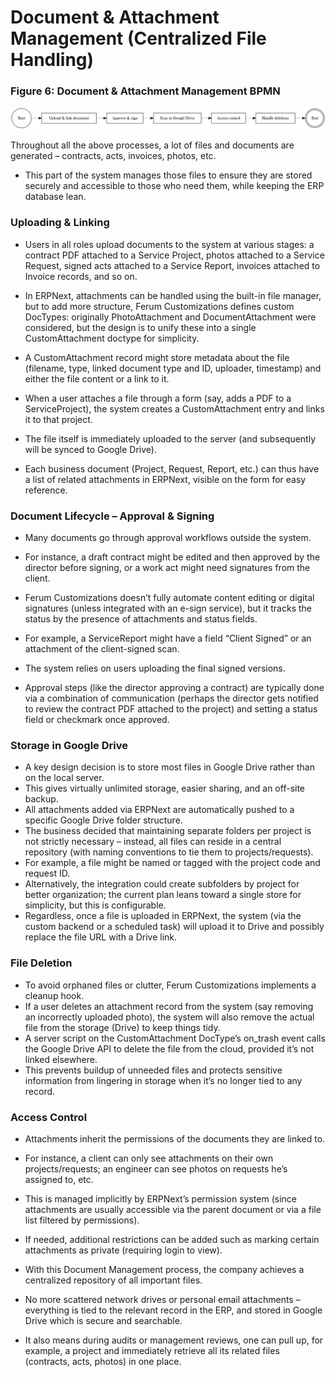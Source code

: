 # Document & Attachment Management (Centralized File Handling)

### Figure 6: Document & Attachment Management BPMN

![Document & Attachment Management BPMN](../images/document_attachment_management_process.svg)

Throughout all the above processes, a lot of files and documents are generated – contracts, acts, invoices, photos, etc.
- This part of the system manages those files to ensure they are stored securely and accessible to those who need them, while keeping the ERP database lean.

### Uploading & Linking

- Users in all roles upload documents to the system at various stages: a contract PDF attached to a Service Project, photos attached to a Service Request, signed acts attached to a Service Report, invoices attached to Invoice records, and so on.
- In ERPNext, attachments can be handled using the built-in file manager, but to add more structure, Ferum Customizations defines custom DocTypes: originally PhotoAttachment and DocumentAttachment were considered, but the design is to unify these into a single CustomAttachment doctype for simplicity.
- A CustomAttachment record might store metadata about the file (filename, type, linked document type and ID, uploader, timestamp) and either the file content or a link to it.

- When a user attaches a file through a form (say, adds a PDF to a ServiceProject), the system creates a CustomAttachment entry and links it to that project.
- The file itself is immediately uploaded to the server (and subsequently will be synced to Google Drive).
- Each business document (Project, Request, Report, etc.) can thus have a list of related attachments in ERPNext, visible on the form for easy reference.

### Document Lifecycle – Approval & Signing

- Many documents go through approval workflows outside the system.
- For instance, a draft contract might be edited and then approved by the director before signing, or a work act might need signatures from the client.
- Ferum Customizations doesn’t fully automate content editing or digital signatures (unless integrated with an e-sign service), but it tracks the status by the presence of attachments and status fields.
- For example, a ServiceReport might have a field “Client Signed” or an attachment of the client-signed scan.
- The system relies on users uploading the final signed versions.

- Approval steps (like the director approving a contract) are typically done via a combination of communication (perhaps the director gets notified to review the contract PDF attached to the project) and setting a status field or checkmark once approved.

### Storage in Google Drive

- A key design decision is to store most files in Google Drive rather than on the local server.
- This gives virtually unlimited storage, easier sharing, and an off-site backup.
- All attachments added via ERPNext are automatically pushed to a specific Google Drive folder structure.
- The business decided that maintaining separate folders per project is not strictly necessary – instead, all files can reside in a central repository (with naming conventions to tie them to projects/requests).
- For example, a file might be named or tagged with the project code and request ID.
- Alternatively, the integration could create subfolders by project for better organization; the current plan leans toward a single store for simplicity, but this is configurable.
- Regardless, once a file is uploaded in ERPNext, the system (via the custom backend or a scheduled task) will upload it to Drive and possibly replace the file URL with a Drive link.

### File Deletion

- To avoid orphaned files or clutter, Ferum Customizations implements a cleanup hook.
- If a user deletes an attachment record from the system (say removing an incorrectly uploaded photo), the system will also remove the actual file from the storage (Drive) to keep things tidy.
- A server script on the CustomAttachment DocType’s on_trash event calls the Google Drive API to delete the file from the cloud, provided it’s not linked elsewhere.
- This prevents buildup of unneeded files and protects sensitive information from lingering in storage when it’s no longer tied to any record.

### Access Control

- Attachments inherit the permissions of the documents they are linked to.
- For instance, a client can only see attachments on their own projects/requests; an engineer can see photos on requests he’s assigned to, etc.
- This is managed implicitly by ERPNext’s permission system (since attachments are usually accessible via the parent document or via a file list filtered by permissions).
- If needed, additional restrictions can be added such as marking certain attachments as private (requiring login to view).

- With this Document Management process, the company achieves a centralized repository of all important files.
- No more scattered network drives or personal email attachments – everything is tied to the relevant record in the ERP, and stored in Google Drive which is secure and searchable.
- It also means during audits or management reviews, one can pull up, for example, a project and immediately retrieve all its related files (contracts, acts, photos) in one place.

